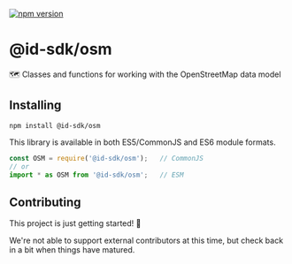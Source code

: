 [![npm version](https://badge.fury.io/js/%40id-sdk%2Fosm.svg)](https://badge.fury.io/js/%40id-sdk%2Fosm)

# @id-sdk/osm

🗺 Classes and functions for working with the OpenStreetMap data model


## Installing

`npm install @id-sdk/osm`

This library is available in both ES5/CommonJS and ES6 module formats.

```js
const OSM = require('@id-sdk/osm');   // CommonJS
// or
import * as OSM from '@id-sdk/osm';   // ESM
```


## Contributing

This project is just getting started! 🌱

We're not able to support external contributors at this time, but check back in a bit when things have matured.


